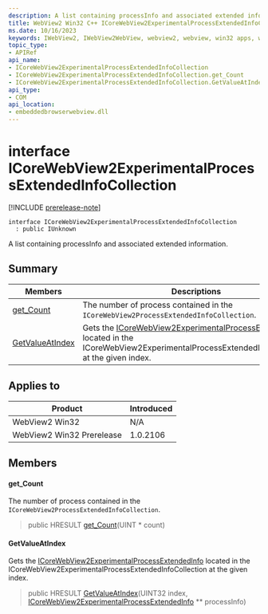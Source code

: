 ```yaml
---
description: A list containing processInfo and associated extended information.
title: WebView2 Win32 C++ ICoreWebView2ExperimentalProcessExtendedInfoCollection
ms.date: 10/16/2023
keywords: IWebView2, IWebView2WebView, webview2, webview, win32 apps, win32, edge, ICoreWebView2, ICoreWebView2Controller, browser control, edge html, ICoreWebView2ExperimentalProcessExtendedInfoCollection
topic_type: 
- APIRef
api_name:
- ICoreWebView2ExperimentalProcessExtendedInfoCollection
- ICoreWebView2ExperimentalProcessExtendedInfoCollection.get_Count
- ICoreWebView2ExperimentalProcessExtendedInfoCollection.GetValueAtIndex
api_type:
- COM
api_location:
- embeddedbrowserwebview.dll
---
```


# interface ICoreWebView2ExperimentalProcessExtendedInfoCollection

[!INCLUDE [prerelease-note](../includes/prerelease-note.md)]

```
interface ICoreWebView2ExperimentalProcessExtendedInfoCollection
  : public IUnknown
```

A list containing processInfo and associated extended information.

## Summary

 Members                        | Descriptions
--------------------------------|---------------------------------------------
[get_Count](#get_count) | The number of process contained in the `ICoreWebView2ProcessExtendedInfoCollection`.
[GetValueAtIndex](#getvalueatindex) | Gets the [ICoreWebView2ExperimentalProcessExtendedInfo](icorewebview2experimentalprocessextendedinfo.md) located in the ICoreWebView2ExperimentalProcessExtendedInfoCollection at the given index.

## Applies to

Product                         | Introduced
--------------------------------|---------------------------------------------
WebView2 Win32            |    N/A
WebView2 Win32 Prerelease |    1.0.2106

## Members

#### get_Count

The number of process contained in the `ICoreWebView2ProcessExtendedInfoCollection`.

> public HRESULT [get_Count](#get_count)(UINT * count)

#### GetValueAtIndex

Gets the [ICoreWebView2ExperimentalProcessExtendedInfo](icorewebview2experimentalprocessextendedinfo.md) located in the ICoreWebView2ExperimentalProcessExtendedInfoCollection at the given index.

> public HRESULT [GetValueAtIndex](#getvalueatindex)(UINT32 index, [ICoreWebView2ExperimentalProcessExtendedInfo](icorewebview2experimentalprocessextendedinfo.md) ** processInfo)

